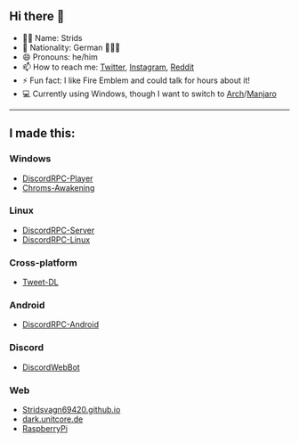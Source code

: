 ## Hi there 👋
- 👨‍💻 Name: Strids
- 🚩 Nationality: German 🖤💖💛
- 😄 Pronouns: he/him
- 📫 How to reach me: [Twitter](https://twitter.com/rog_nineteen), [Instagram](https://www.instagram.com/rog_nineteen/), [Reddit](https://www.reddit.com/user/rog_nineteen)
- ⚡ Fun fact: I like Fire Emblem and could talk for hours about it!
- 💻 Currently using Windows, though I want to switch to [Arch](https://archlinux.org/)/[Manjaro](https://manjaro.org/)
<hr>

## I made this:
### Windows
* [DiscordRPC-Player](https://github.com/Stridsvagn69420/DiscordRPC-Player)
* [Chroms-Awakening](https://github.com/Stridsvagn69420/Chroms-Awakening)

### Linux
* [DiscordRPC-Server](https://github.com/Stridsvagn69420/DiscordRPC-Server)
* [DiscordRPC-Linux](https://github.com/Stridsvagn69420/DiscordRPC-Linux)

### Cross-platform
* [Tweet-DL](https://github.com/Stridsvagn69420/Tweet-DL)

### Android
* [DiscordRPC-Android](https://github.com/Stridsvagn69420/DiscordRPC-Android)

### Discord
* [DiscordWebBot](https://github.com/Stridsvagn69420/DiscordWebBot)

### Web
* [Stridsvagn69420.github.io](https://github.com/Stridsvagn69420/Stridsvagn69420.github.io)
* [dark.unitcore.de](https://github.com/Stridsvagn69420/dark.unitcore.de)
* [RaspberryPi](https://github.com/Stridsvagn69420/RaspberryPi)
